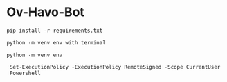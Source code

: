 # Ov-Havo-Bot

```
pip install -r requirements.txt
```

```
python -m venv env with terminal
```
```
python -m venv env
```
```
 Set-ExecutionPolicy -ExecutionPolicy RemoteSigned -Scope CurrentUser 
 Powershell
 ```
